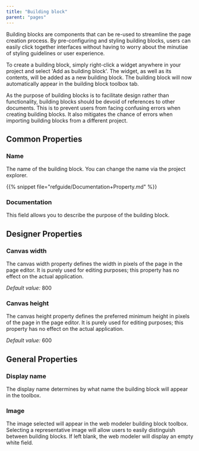 ```yaml
---
title: "Building block"
parent: "pages"
---
```


Building blocks are components that can be re-used to streamline the page creation process. By pre-configuring and styling building blocks, users can easily click together interfaces without having to worry about the minutiae of styling guidelines or user experience. 

To create a building block, simply right-click a widget anywhere in your project and select 'Add as building block'. The widget, as well as its contents, will be added as a new building block. The building block will now automatically appear in the building block toolbox tab. 

As the purpose of building blocks is to facilitate design rather than functionality, building blocks should be devoid of references to other documents. This is to prevent users from facing confusing errors when creating building blocks. It also mitigates the chance of errors when importing building blocks from a different project. 


## Common Properties

### Name

The name of the building block. You can change the name via the project explorer.

{{% snippet file="refguide/Documentation+Property.md" %}}

### Documentation

This field allows you to describe the purpose of the building block. 

## Designer Properties

### Canvas width

The canvas width property defines the width in pixels of the page in the page editor. It is purely used for editing purposes; this property has no effect on the actual application.

_Default value:_ 800

### Canvas height

The canvas height property defines the preferred minimum height in pixels of the page in the page editor. It is purely used for editing purposes; this property has no effect on the actual application.

_Default value:_ 600

## General Properties

### Display name

The display name determines by what name the building block will appear in the toolbox. 

### Image

The image selected will appear in the web modeler building block toolbox. Selecting a representative image will allow users to easily distinguish between building blocks. If left blank, the web modeler will display an empty white field. 